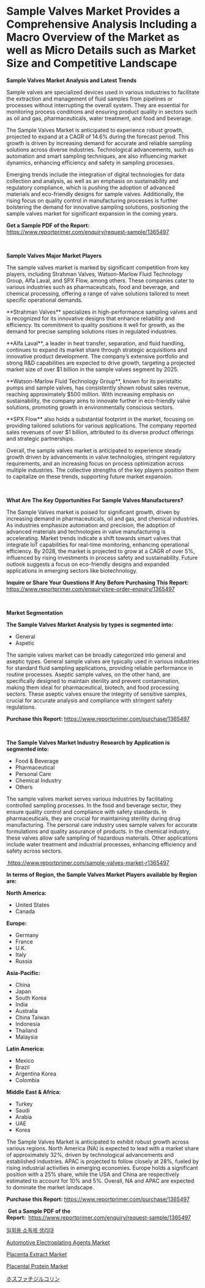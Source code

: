 <p><h1>Sample Valves Market Provides a Comprehensive Analysis Including a Macro Overview of the Market as well as Micro Details such as Market Size and Competitive Landscape</h1></p><p><strong>Sample Valves Market Analysis and Latest Trends</strong></p>
<p><p>Sample valves are specialized devices used in various industries to facilitate the extraction and management of fluid samples from pipelines or processes without interrupting the overall system. They are essential for monitoring process conditions and ensuring product quality in sectors such as oil and gas, pharmaceuticals, water treatment, and food and beverage.</p><p>The Sample Valves Market is anticipated to experience robust growth, projected to expand at a CAGR of 14.6% during the forecast period. This growth is driven by increasing demand for accurate and reliable sampling solutions across diverse industries. Technological advancements, such as automation and smart sampling techniques, are also influencing market dynamics, enhancing efficiency and safety in sampling processes.</p><p>Emerging trends include the integration of digital technologies for data collection and analysis, as well as an emphasis on sustainability and regulatory compliance, which is pushing the adoption of advanced materials and eco-friendly designs for sample valves. Additionally, the rising focus on quality control in manufacturing processes is further bolstering the demand for innovative sampling solutions, positioning the sample valves market for significant expansion in the coming years.</p></p>
<p><strong>Get a Sample PDF of the Report:&nbsp;</strong> <a href="https://www.reportprimer.com/enquiry/request-sample/1365497">https://www.reportprimer.com/enquiry/request-sample/1365497</a></p>
<p>&nbsp;</p>
<p><strong>Sample Valves Major Market Players</strong></p>
<p><p>The sample valves market is marked by significant competition from key players, including Strahman Valves, Watson-Marlow Fluid Technology Group, Alfa Laval, and SPX Flow, among others. These companies cater to various industries such as pharmaceuticals, food and beverage, and chemical processing, offering a range of valve solutions tailored to meet specific operational demands.</p><p>**Strahman Valves** specializes in high-performance sampling valves and is recognized for its innovative designs that enhance reliability and efficiency. Its commitment to quality positions it well for growth, as the demand for precise sampling solutions rises in regulated industries.</p><p>**Alfa Laval**, a leader in heat transfer, separation, and fluid handling, continues to expand its market share through strategic acquisitions and innovative product development. The company’s extensive portfolio and strong R&D capabilities are expected to drive growth, targeting a projected market size of over $1 billion in the sample valves segment by 2025.</p><p>**Watson-Marlow Fluid Technology Group**, known for its peristaltic pumps and sample valves, has consistently shown robust sales revenue, reaching approximately $500 million. With increasing emphasis on sustainability, the company aims to innovate further in eco-friendly valve solutions, promoting growth in environmentally conscious sectors.</p><p>**SPX Flow** also holds a substantial footprint in the market, focusing on providing tailored solutions for various applications. The company reported sales revenues of over $1 billion, attributed to its diverse product offerings and strategic partnerships.</p><p>Overall, the sample valves market is anticipated to experience steady growth driven by advancements in valve technologies, stringent regulatory requirements, and an increasing focus on process optimization across multiple industries. The collective strengths of the key players position them to capitalize on these trends, supporting future market expansion.</p></p>
<p>&nbsp;</p>
<p><strong>What Are The Key Opportunities For Sample Valves Manufacturers?</strong></p>
<p><p>The Sample Valves market is poised for significant growth, driven by increasing demand in pharmaceuticals, oil and gas, and chemical industries. As industries emphasize automation and precision, the adoption of advanced materials and technologies in valve manufacturing is accelerating. Market trends indicate a shift towards smart valves that integrate IoT capabilities for real-time monitoring, enhancing operational efficiency. By 2028, the market is projected to grow at a CAGR of over 5%, influenced by rising investments in process safety and sustainability. Future outlook suggests a focus on eco-friendly designs and expanded applications in emerging sectors like biotechnology.</p></p>
<p><strong>Inquire or Share Your Questions If Any Before Purchasing This Report:</strong> <a href="https://www.reportprimer.com/enquiry/pre-order-enquiry/1365497">https://www.reportprimer.com/enquiry/pre-order-enquiry/1365497</a></p>
<p>&nbsp;</p>
<p><strong>Market Segmentation</strong></p>
<p><strong>The Sample Valves Market Analysis by types is segmented into:</strong></p>
<p><ul><li>General</li><li>Aspetic</li></ul></p>
<p><p>The sample valves market can be broadly categorized into general and aseptic types. General sample valves are typically used in various industries for standard fluid sampling applications, providing reliable performance in routine processes. Aseptic sample valves, on the other hand, are specifically designed to maintain sterility and prevent contamination, making them ideal for pharmaceutical, biotech, and food processing sectors. These aseptic valves ensure the integrity of sensitive samples, crucial for accurate analysis and compliance with stringent safety regulations.</p></p>
<p><strong>Purchase this Report:&nbsp;</strong><a href="https://www.reportprimer.com/purchase/1365497">https://www.reportprimer.com/purchase/1365497</a></p>
<p>&nbsp;</p>
<p><strong>The Sample Valves Market Industry Research by Application is segmented into:</strong></p>
<p><ul><li>Food & Beverage</li><li>Pharmaceutical</li><li>Personal Care</li><li>Chemical Industry</li><li>Others</li></ul></p>
<p><p>The sample valves market serves various industries by facilitating controlled sampling processes. In the food and beverage sector, they ensure quality control and compliance with safety standards. In pharmaceuticals, they are crucial for maintaining sterility during drug manufacturing. The personal care industry uses sample valves for accurate formulations and quality assurance of products. In the chemical industry, these valves allow safe sampling of hazardous materials. Other applications include water treatment and industrial processes, enhancing efficiency and safety across sectors.</p></p>
<p><a href="https://www.reportprimer.com/sample-valves-market-r1365497">&nbsp;https://www.reportprimer.com/sample-valves-market-r1365497</a></p>
<p><strong>In terms of Region, the Sample Valves Market Players available by Region are:</strong></p>
<p>
    <p> <strong> North America: </strong>
        <ul>
            <li>United States</li>
            <li>Canada</li>
        </ul>
        </p> 
    <p> <strong> Europe: </strong>
        <ul>
            <li>Germany</li>
            <li>France</li>
            <li>U.K.</li>
            <li>Italy</li>
            <li>Russia</li>
        </ul>
        </p> 
    <p> <strong> Asia-Pacific: </strong>
        <ul>
            <li>China</li>
            <li>Japan</li>
            <li>South Korea</li>
            <li>India</li>
            <li>Australia</li>
            <li>China Taiwan</li>
            <li>Indonesia</li>
            <li>Thailand</li>
            <li>Malaysia</li>
        </ul>
        </p> 
    <p> <strong> Latin America: </strong>
        <ul>
            <li>Mexico</li>
            <li>Brazil</li>
            <li>Argentina Korea</li>
            <li>Colombia</li>
        </ul>
        </p> 
    <p> <strong> Middle East & Africa: </strong>
        <ul>
            <li>Turkey</li>
            <li>Saudi</li>
            <li>Arabia</li>
            <li>UAE</li>
            <li>Korea</li>
        </ul>
    </p>
    </p>
<p><p>The Sample Valves Market is anticipated to exhibit robust growth across various regions. North America (NA) is expected to lead with a market share of approximately 32%, driven by technological advancements and established industries. APAC is projected to follow closely at 28%, fueled by rising industrial activities in emerging economies. Europe holds a significant position with a 25% share, while the USA and China are respectively estimated to account for 10% and 5%. Overall, NA and APAC are expected to dominate the market landscape.</p></p>
<p><strong>Purchase this Report: </strong><a href="https://www.reportprimer.com/purchase/1365497">https://www.reportprimer.com/purchase/1365497</a></p>
<p>&nbsp;<strong>Get a Sample PDF of the Report:&nbsp;&nbsp;</strong><a href="https://www.reportprimer.com/enquiry/request-sample/1365497">https://www.reportprimer.com/enquiry/request-sample/1365497</a></p>
<p><strong></strong></p>
<p><p><a href="https://medium.com/@chriz_pavey/2024%EB%85%84%EB%B6%80%ED%84%B0-2031%EB%85%84%EA%B9%8C%EC%A7%80-5-7-%EC%9D%98-cagr%EB%A1%9C-%EC%84%B1%EC%9E%A5%ED%95%98%EB%8A%94-%EA%B8%80%EB%A1%9C%EB%B2%8C-%EC%9D%BC%ED%9A%8C%EC%9A%A9-%EC%86%8C%EB%8F%85%EC%A0%9C-%EC%83%9D%EB%A6%AC%EB%8C%80-%EC%8B%9C%EC%9E%A5-%EC%A0%90%EC%9C%A0%EC%9C%A8-%EC%84%B1%EC%9E%A5-%EA%B8%B0%ED%9A%8C-%EB%B0%8F-%EC%8B%9C%EC%9E%A5-%EA%B7%9C%EB%AA%A8-2a530803cf33">일회용 소독제 생리대</a></p><p><a href="https://issuu.com/reportprime-2/docs/automotive-electroplating-agents-ma_0ec5c3166405f3">Automotive Electroplating Agents Market</a></p><p><a href="https://www.linkedin.com/pulse/placenta-extract-market-overview-global-trends-future-prospects-fzluf?trackingId=qKxfUosjSpuoW9aMNTFaAQ%3D%3D">Placenta Extract Market</a></p><p><a href="https://www.linkedin.com/pulse/exploring-placental-protein-market-dynamics-global-trends-myndf?trackingId=5wMM28x9Q3qMm%2FpvXqeouQ%3D%3D">Placental Protein Market</a></p><p><a href="https://medium.com/@qyzhmeiu47/%E3%82%B0%E3%83%AD%E3%83%BC%E3%83%90%E3%83%AB%E3%83%9B%E3%82%B9%E3%83%95%E3%82%A1%E3%83%81%E3%82%B8%E3%83%AB%E3%82%B3%E3%83%AA%E3%83%B3%E5%B8%82%E5%A0%B4-%E5%B8%82%E5%A0%B4%E3%82%B7%E3%82%A7%E3%82%A2-%E5%B8%82%E5%A0%B4%E5%8B%95%E5%90%91-%E5%8F%8A%E3%81%B3%E5%B0%86%E6%9D%A5%E3%81%AE%E6%88%90%E9%95%B7%E3%82%92%E6%8E%A2%E3%82%8B-53149da2b2e6?postPublishedType=repub">ホスファチジルコリン</a></p></p>